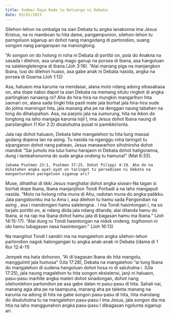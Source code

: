 ```yaml
---
title: Sumber Daya Rade tu Keluarga ni Debata
date: 03/01/2023
---
```


Silehon-lehon na umbalga na sian Debata tu angka ianakonna ima Jesus Kristus, na ro mamboan tu hita dame, pangampunion, silehon-lehon tu parngoluon siganup ari dohot nang mangodang di partondion, suang songoni nang pangaropan na manongtong.

“Ai songon on do holong ni roha ni Debata di portibi on, pola do Anakna na sasada i dilehon, asa unang mago ganup na porsea di Ibana, asa hangoluan na salelenglelengna di ibana.(Joh 3:16). “Alai manang piga na manjangkon Ibana, tusi do dilehon huaso, asa gabe anak ni Debata nasida, angka na porsea di Goarna.(Joh 1:12)

Asa, haluaon ima karunia na mendasar, alana molo ndang adong sibasabasa on, aha dope naboi dapot ta sian Debata na memang situtu ringkot di angka partingkian nanaeng ro? Aha do hira-hira na mungkin mangarihon hita saonari on, alana sada tingki hita pasti mate jala borhat jala hira-hira sude do jolma marningot hita, jala manang aha pe na denggan naung tabahen na tong do dihalupahon. Asa, na parjolo jala na sumurung, hita na ikkon do tongtong na laho manjaga karunia injil I, ima Jesus dohot Ibana naung di parsilangkon (1 Kor 2:2) disaluhutna pusat ni pamikkirionta.

Jala rap dohot haluaon, Debata tahe mangalehon tu hita tung massai godang dopena lan na asing. Tu nasida na nganggu roha taringot tu sipanganon dohot nang pahean, Jesus manawarhon siholniroha dohot mandok “Sai jumolo ma lului hamu harajaon ni Debata dohot hatigoranna, dung i tambahononna do sude angka ondeng tu hamuna!” (Mat 6:33).

`Jahama Psalmen 23:1, Psalmen 37:25. Dohot Pilippi 4:19. Aha do na dihatahon angka ayat-ayat on taringot tu persediaan ni Debata na manganturehon parngoluon siganup ari?`

Muse, dihatihai di tikki Jesus manghatai dohot angka sisean-Na tagan si borhat dope Ibana, Ibana manjanjihon Tondi Porbadi a na laho mangapuli nasida. “Molo na holong roha muna di Ahu, radotan muna do angka patikku. Jala pangidoonku ma tu Ama i, asa dilehon tu hamu sada Pangondian na asing , asa i mandongani hamu salelengna . I ma Tondi hasintongan i, na so tarjalo portibi on, ai ndang diida jala ndang ditanda; alai ditanda hamu do Ibana, ai na rap ma Ibana dohot hamu jala di bagasan hamu ma Ibana.” (Joh 14:15-17). “Alai dung ro Tondi hasintongan na nidok ondeng, togihonon ni ido hamu tubagasan nasa hasintongan:” (Joh 16:13)

Na mangihut Tondi I sandiri ma na mangalehon angka silehon-lehon partondion nagok halongangan tu angka anak-anak ni Debata (idama di 1 Kor 12:4-11)

Jempek ma hata dohonon, “Ai di bagasan Ibana do hita mangolu, manggulmit jala humosa” (Ula 17:28), Debata na mangalehon “ai tung Ibana do mangalehon di sudena hangoluan dohot hosa ro di saluhutna i. (Ula 17:25), jala naung magalehon tu hita songon eksistensi, janji ni haluaon, pasu-pasu marhite angka materi dohot sinadongan, dohot nang silehonlehon partondion pe asa gabe dalan ni pasu-pasu di hita. Sahali nai, manang agia aha pe na taampuna, manang aha pe talenta manang na karunia na adong di hita na gabe songon pasu-pasu di hita, hita marutang do disaluhutna tu na mangalehon pasu-pasu I ima Jesus, jala songon dia ma htia na laho manggunahon angka pasu-pasu I dibagasan ngolunta siganup ari.